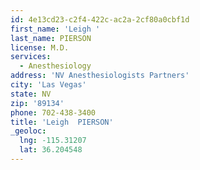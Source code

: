 ```yaml
---
id: 4e13cd23-c2f4-422c-ac2a-2cf80a0cbf1d
first_name: 'Leigh '
last_name: PIERSON
license: M.D.
services:
  - Anesthesiology
address: 'NV Anesthesiologists Partners'
city: 'Las Vegas'
state: NV
zip: '89134'
phone: 702-438-3400
title: 'Leigh  PIERSON'
_geoloc:
  lng: -115.31207
  lat: 36.204548
---
```

